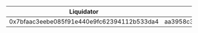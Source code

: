| Liquidator                                 | Commit                                   |
|--------------------------------------------|------------------------------------------|
| 0x7bfaac3eebe085f91e440e9fc62394112b533da4 | aa3958c37fe2ed47b77b0160e6896b071e6af4b4 |

